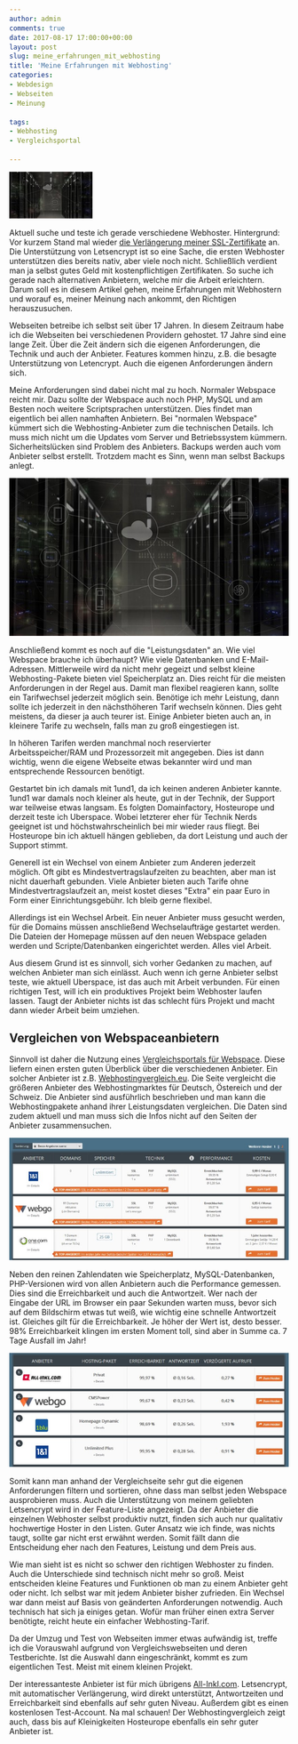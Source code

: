 ```yaml
---
author: admin
comments: true
date: 2017-08-17 17:00:00+00:00
layout: post
slug: meine_erfahrungen_mit_webhosting
title: 'Meine Erfahrungen mit Webhosting'
categories:
- Webdesign
- Webseiten
- Meinung

tags:
- Webhosting
- Vergleichsportal

---
```

<img src="/assets/uploads/2017/8/webhosting_logo.jpg" class="imagelogo">

Aktuell suche und teste ich gerade verschiedene Webhoster. Hintergrund: Vor kurzem Stand mal wieder [die Verlängerung meiner SSL-Zertifikate](https://andydunkel.net/webseiten/computer/2017/02/20/verlaengerung_hosteurope_ssl_letsencrypt.html) an. Die Unterstützung von Letsencrypt ist so eine Sache, die ersten Webhoster unterstützen dies bereits nativ, aber viele noch nicht. Schließlich verdient man ja selbst gutes Geld mit kostenpflichtigen Zertifikaten. So suche ich gerade nach alternativen Anbietern, welche mir die Arbeit erleichtern. Darum soll es in diesem Artikel gehen, meine Erfahrungen mit Webhostern und worauf es, meiner Meinung nach ankommt, den Richtigen herauszusuchen.

Webseiten betreibe ich selbst seit über 17 Jahren. In diesem Zeitraum habe ich die Webseiten bei verschiedenen Providern gehostet. 17 Jahre sind eine lange Zeit. Über die Zeit ändern sich die eigenen Anforderungen, die Technik und auch der Anbieter. Features kommen hinzu, z.B. die besagte Unterstützung von Letencrypt. Auch die eigenen Anforderungen ändern sich.

<!--more-->

Meine Anforderungen sind dabei nicht mal zu hoch. Normaler Webspace reicht mir. Dazu sollte der Webspace auch noch PHP, MySQL und am Besten noch weitere Scriptsprachen unterstützen. Dies findet man eigentlich bei allen namhaften Anbietern. Bei "normalen Webspace" kümmert sich die Webhosting-Anbieter zum die technischen Details. Ich muss mich nicht um die Updates vom Server und Betriebssystem kümmern. Sicherheitslücken sind Problem des Anbieters. Backups werden auch vom Anbieter selbst erstellt. Trotzdem macht es Sinn, wenn man selbst Backups anlegt.


![](/assets/uploads/2017/8/webhosting1.jpg)

Anschließend kommt es noch auf die "Leistungsdaten" an. Wie viel Webspace brauche ich überhaupt? Wie viele Datenbanken und E-Mail-Adressen. Mittlerweile wird da nicht mehr gegeizt und selbst kleine Webhosting-Pakete bieten viel Speicherplatz an. Dies reicht für die meisten Anforderungen in der Regel aus. Damit man flexibel reagieren kann, sollte ein Tarifwechsel jederzeit möglich sein. Benötige ich mehr Leistung, dann sollte ich jederzeit in den nächsthöheren Tarif wechseln können. Dies geht meistens, da dieser ja auch teurer ist. Einige Anbieter bieten auch an, in kleinere Tarife zu wechseln, falls man zu groß eingestiegen ist.

In höheren Tarifen werden manchmal noch reservierter Arbeitsspeicher/RAM und Prozessorzeit mit angegeben. Dies ist dann wichtig, wenn die eigene Webseite etwas bekannter wird und man entsprechende Ressourcen benötigt.

Gestartet bin ich damals mit 1und1, da ich keinen anderen Anbieter kannte. 1und1 war damals noch kleiner als heute, gut in der Technik, der Support war teilweise etwas langsam. Es folgten Domainfactory, Hosteurope und derzeit teste ich Uberspace. Wobei letzterer eher für Technik Nerds geeignet ist und höchstwahrscheinlich bei mir wieder raus fliegt. Bei Hosteurope bin ich aktuell hängen geblieben, da dort Leistung und auch der Support stimmt. 

Generell ist ein Wechsel von einem Anbieter zum Anderen jederzeit möglich. Oft gibt es Mindestvertragslaufzeiten zu beachten, aber man ist nicht dauerhaft gebunden. Viele Anbieter bieten auch Tarife ohne Mindestvertragslaufzeit an, meist kostet dieses "Extra" ein paar Euro in Form einer Einrichtungsgebühr. Ich bleib gerne flexibel.

Allerdings ist ein Wechsel Arbeit. Ein neuer Anbieter muss gesucht werden, für die Domains müssen anschließend Wechselaufträge gestartet werden. Die Dateien der Homepage müssen auf den neuen Webspace geladen werden und Scripte/Datenbanken eingerichtet werden. Alles viel Arbeit.

Aus diesem Grund ist es sinnvoll, sich vorher Gedanken zu machen, auf welchen Anbieter man sich einlässt. Auch wenn ich gerne Anbieter selbst teste, wie aktuell Uberspace, ist das auch mit Arbeit verbunden. Für einen richtigen Test, will ich ein produktives Projekt beim Webhoster laufen lassen. Taugt der Anbieter nichts ist das schlecht fürs Projekt und macht dann wieder Arbeit beim umziehen.

<h2>Vergleichen von Webspaceanbietern</h2>

Sinnvoll ist daher die Nutzung eines [Vergleichsportals für Webspace](https://www.webhostingvergleich.eu/). Diese liefern einen ersten guten Überblick über die verschiedenen Anbieter. Ein solcher Anbieter ist z.B. [Webhostingvergleich.eu](https://www.webhostingvergleich.eu/). Die Seite vergleicht die größeren Anbieter des Webhostingmarktes für Deutsch, Östereich und der Schweiz. Die Anbieter sind ausführlich beschrieben und man kann die Webhostingpakete anhand ihrer Leistungsdaten vergleichen. Die Daten sind zudem aktuell und man muss sich die Infos nicht auf den Seiten der Anbieter zusammensuchen.


![](/assets/uploads/2017/8/webhosting2.jpg)

Neben den reinen Zahlendaten wie Speicherplatz, MySQL-Datenbanken, PHP-Versionen wird von allen Anbietern auch die Performance gemessen. Dies sind die Erreichbarkeit und auch die Antwortzeit. Wer nach der Eingabe der URL im Browser ein paar Sekunden warten muss, bevor sich auf dem Bildschirm etwas tut weiß, wie wichtig eine schnelle Antwortzeit ist. Gleiches gilt für die Erreichbarkeit. Je höher der Wert ist, desto besser. 98% Erreichbarkeit klingen im ersten Moment toll, sind aber in Summe ca. 7 Tage Ausfall im Jahr!

![](/assets/uploads/2017/8/webhosting3.jpg)

Somit kann man anhand der Vergleichseite sehr gut die eigenen Anforderungen filtern und sortieren, ohne dass man selbst jeden Webspace ausprobieren muss. Auch die Unterstützung von meinem geliebten Letsencrypt wird in der Feature-Liste angezeigt. Da der Anbieter die einzelnen Webhoster selbst produktiv nutzt, finden sich auch nur qualitativ hochwertige Hoster in den Listen. Guter Ansatz wie ich finde, was nichts taugt, sollte gar nicht erst erwähnt werden. Somit fällt dann die Entscheidung eher nach den Features, Leistung und dem Preis aus.

Wie man sieht ist es nicht so schwer den richtigen Webhoster zu finden. Auch die Unterschiede sind technisch nicht mehr so groß. Meist entscheiden kleine Features und Funktionen ob man zu einem Anbieter geht oder nicht. Ich selbst war mit jedem Anbieter bisher zufrieden. Ein Wechsel war dann meist auf Basis von geänderten Anforderungen notwendig. Auch technisch hat sich ja einiges getan. Wofür man früher einen extra Server benötigte, reicht heute ein einfacher Webhosting-Tarif.

Da der Umzug und Test von Webseiten immer etwas aufwändig ist, treffe ich die Vorauswahl aufgrund von Vergleichswebseiten und deren Testberichte. Ist die Auswahl dann eingeschränkt, kommt es zum eigentlichen Test. Meist mit einem kleinen Projekt.

Der interessanteste Anbieter ist für mich übrigens [All-Inkl.com](https://www.webhostingvergleich.eu/all-inkl/). Letsencrypt, mit automatischer Verlängerung, wird direkt unterstützt, Antwortzeiten und Erreichbarkeit sind ebenfalls auf sehr guten Niveau. Außerdem gibt es einen kostenlosen Test-Account. Na mal schauen! Der Webhostingvergleich zeigt auch, dass bis auf Kleinigkeiten Hosteurope ebenfalls ein sehr guter Anbieter ist.

